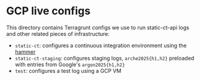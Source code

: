 # GCP live configs

This directory contains Terragrunt configs we use to run static-ct-api logs and other related pieces of infrastructure:

- `static-ct`: configures a continuous integration environment using the [hammer](/internal/hammer/)
- `static-ct-staging`: configures staging logs, `arche2025{h1,h2}` preloaded with entries from Google's `argon2025{h1,h2}`
- `test`: configures a test log using a GCP VM
